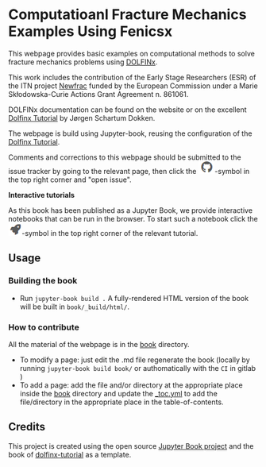 # Computatioanl Fracture Mechanics Examples Using Fenicsx

This webpage provides basic examples on computational methods to solve fracture mechanics problems using [DOLFINx](https://github.com/FEniCS/dolfinx/).

This work includes the contribution of the Early Stage Researchers (ESR) of the ITN project [Newfrac](https://www.newfrac.eu) funded by the European Commission under a Marie Skłodowska-Curie Actions Grant Agreement n. 861061.

DOLFINx documentation can be found on the website or on the excellent [Dolfinx Tutorial](https://jsdokken.com/dolfinx-tutorial/) by Jørgen Schartum Dokken.

The webpage is build using Jupyter-book, reusing the configuration of the [Dolfinx Tutorial](https://jsdokken.com/dolfinx-tutorial/).

Comments and corrections to this webpage should be submitted to the issue tracker by going to the relevant page, then click the ![git](git.png)-symbol in the top right corner and "open issue".

**Interactive tutorials**

As this book has been published as a Jupyter Book, we provide interactive notebooks that can be run in the browser. To start such a notebook click the ![Binder symbol](binder.png)-symbol in the top right corner of the relevant tutorial.

## Usage

### Building the book

- Run `jupyter-book build .` A fully-rendered HTML version of the book will be built in `book/_build/html/`.

### How to contribute

All the material of the webpage is in the [book](https://gitlab.com/newfrac/newfrac.gitlab.io/-/tree/master/book) directory.

- To modify a page: just edit the .md file regenerate the book (locally by running `jupyter-book build book/` or authomatically with the `CI` in gitlab )
- To add a page: add the file and/or directory at the appropriate place inside the [book](https://gitlab.com/newfrac/newfrac.gitlab.io/-/tree/master/book) directory and update the [_toc.yml](https://gitlab.com/newfrac/newfrac.gitlab.io/-/blob/master/book/_toc.yml) to add the file/directory in the appropriate place in the table-of-contents.

## Credits

This project is created using the open source [Jupyter Book project](https://jupyterbook.org/) and the book of [dolfinx-tutorial](https://github.com/jorgensd/dolfinx-tutorial/blob/dokken/jupyterbook/Dockerfile) as a template.
